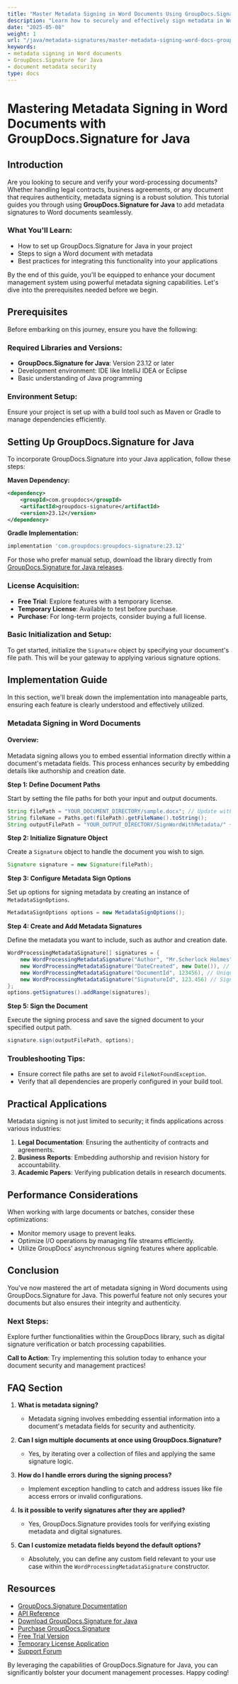 ```yaml
---
title: "Master Metadata Signing in Word Documents Using GroupDocs.Signature for Java"
description: "Learn how to securely and effectively sign metadata in Word documents with GroupDocs.Signature for Java. Enhance document authenticity and security."
date: "2025-05-08"
weight: 1
url: "/java/metadata-signatures/master-metadata-signing-word-docs-groupdocs-signature-java/"
keywords:
- metadata signing in Word documents
- GroupDocs.Signature for Java
- document metadata security
type: docs
---
```

# Mastering Metadata Signing in Word Documents with GroupDocs.Signature for Java

## Introduction

Are you looking to secure and verify your word-processing documents? Whether handling legal contracts, business agreements, or any document that requires authenticity, metadata signing is a robust solution. This tutorial guides you through using **GroupDocs.Signature for Java** to add metadata signatures to Word documents seamlessly.

### What You'll Learn:
- How to set up GroupDocs.Signature for Java in your project
- Steps to sign a Word document with metadata
- Best practices for integrating this functionality into your applications

By the end of this guide, you'll be equipped to enhance your document management system using powerful metadata signing capabilities. Let's dive into the prerequisites needed before we begin.

## Prerequisites

Before embarking on this journey, ensure you have the following:

### Required Libraries and Versions:
- **GroupDocs.Signature for Java**: Version 23.12 or later
- Development environment: IDE like IntelliJ IDEA or Eclipse
- Basic understanding of Java programming

### Environment Setup:
Ensure your project is set up with a build tool such as Maven or Gradle to manage dependencies efficiently.

## Setting Up GroupDocs.Signature for Java

To incorporate GroupDocs.Signature into your Java application, follow these steps:

**Maven Dependency:**
```xml
<dependency>
    <groupId>com.groupdocs</groupId>
    <artifactId>groupdocs-signature</artifactId>
    <version>23.12</version>
</dependency>
```

**Gradle Implementation:**
```gradle
implementation 'com.groupdocs:groupdocs-signature:23.12'
```

For those who prefer manual setup, download the library directly from [GroupDocs.Signature for Java releases](https://releases.groupdocs.com/signature/java/).

### License Acquisition:
- **Free Trial**: Explore features with a temporary license.
- **Temporary License**: Available to test before purchase.
- **Purchase**: For long-term projects, consider buying a full license.

### Basic Initialization and Setup:

To get started, initialize the `Signature` object by specifying your document's file path. This will be your gateway to applying various signature options.

## Implementation Guide

In this section, we'll break down the implementation into manageable parts, ensuring each feature is clearly understood and effectively utilized.

### Metadata Signing in Word Documents

#### Overview:
Metadata signing allows you to embed essential information directly within a document's metadata fields. This process enhances security by embedding details like authorship and creation date.

**Step 1: Define Document Paths**

Start by setting the file paths for both your input and output documents.
```java
String filePath = "YOUR_DOCUMENT_DIRECTORY/sample.docx"; // Update with actual file path
String fileName = Paths.get(filePath).getFileName().toString();
String outputFilePath = "YOUR_OUTPUT_DIRECTORY/SignWordWithMetadata/" + fileName;
```

**Step 2: Initialize Signature Object**

Create a `Signature` object to handle the document you wish to sign.
```java
Signature signature = new Signature(filePath);
```

**Step 3: Configure Metadata Sign Options**

Set up options for signing metadata by creating an instance of `MetadataSignOptions`.
```java
MetadataSignOptions options = new MetadataSignOptions();
```

**Step 4: Create and Add Metadata Signatures**

Define the metadata you want to include, such as author and creation date.
```java
WordProcessingMetadataSignature[] signatures = {
    new WordProcessingMetadataSignature("Author", "Mr.Scherlock Holmes"), // Set the author
    new WordProcessingMetadataSignature("DateCreated", new Date()), // Set creation date
    new WordProcessingMetadataSignature("DocumentId", 123456), // Unique document ID
    new WordProcessingMetadataSignature("SignatureId", 123.456) // Signature ID
};
options.getSignatures().addRange(signatures);
```

**Step 5: Sign the Document**

Execute the signing process and save the signed document to your specified output path.
```java
signature.sign(outputFilePath, options);
```

### Troubleshooting Tips:
- Ensure correct file paths are set to avoid `FileNotFoundException`.
- Verify that all dependencies are properly configured in your build tool.

## Practical Applications

Metadata signing is not just limited to security; it finds applications across various industries:

1. **Legal Documentation**: Ensuring the authenticity of contracts and agreements.
2. **Business Reports**: Embedding authorship and revision history for accountability.
3. **Academic Papers**: Verifying publication details in research documents.

## Performance Considerations

When working with large documents or batches, consider these optimizations:
- Monitor memory usage to prevent leaks.
- Optimize I/O operations by managing file streams efficiently.
- Utilize GroupDocs' asynchronous signing features where applicable.

## Conclusion

You've now mastered the art of metadata signing in Word documents using GroupDocs.Signature for Java. This powerful feature not only secures your documents but also ensures their integrity and authenticity.

### Next Steps:
Explore further functionalities within the GroupDocs library, such as digital signature verification or batch processing capabilities.

**Call to Action**: Try implementing this solution today to enhance your document security and management practices!

## FAQ Section

1. **What is metadata signing?**
   - Metadata signing involves embedding essential information into a document's metadata fields for security and authenticity.

2. **Can I sign multiple documents at once using GroupDocs.Signature?**
   - Yes, by iterating over a collection of files and applying the same signature logic.

3. **How do I handle errors during the signing process?**
   - Implement exception handling to catch and address issues like file access errors or invalid configurations.

4. **Is it possible to verify signatures after they are applied?**
   - Yes, GroupDocs.Signature provides tools for verifying existing metadata and digital signatures.

5. **Can I customize metadata fields beyond the default options?**
   - Absolutely, you can define any custom field relevant to your use case within the `WordProcessingMetadataSignature` constructor.

## Resources
- [GroupDocs.Signature Documentation](https://docs.groupdocs.com/signature/java/)
- [API Reference](https://reference.groupdocs.com/signature/java/)
- [Download GroupDocs.Signature for Java](https://releases.groupdocs.com/signature/java/)
- [Purchase GroupDocs.Signature](https://purchase.groupdocs.com/buy)
- [Free Trial Version](https://releases.groupdocs.com/signature/java/)
- [Temporary License Application](https://purchase.groupdocs.com/temporary-license/)
- [Support Forum](https://forum.groupdocs.com/c/signature/)

By leveraging the capabilities of GroupDocs.Signature for Java, you can significantly bolster your document management processes. Happy coding!
